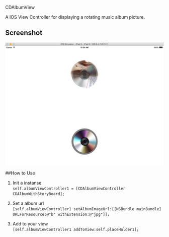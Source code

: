 CDAlbumView

A IOS View Controller for displaying a rotating  music album picture.

## Screenshot

![screenshot](./screenshot/screenshot.png)

##How to Use

1. Init  a instanse  
`self.albumViewController1 = [CDAlbumViewController CDAlbumWithStoryBoard];`

2. Set a album url  
`[self.albumViewController1 setAlbumImageUrl:[[NSBundle mainBundle] URLForResource:@"b" withExtension:@"jpg"]];`  

3. Add to your view  
`[self.albumViewController1 addToView:self.placeHolder1];`  
    
